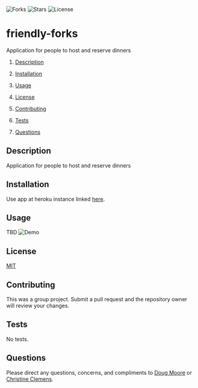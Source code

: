 
![Forks](https://img.shields.io/github/forks/AllAroundD/friendly-forks) ![Stars](https://img.shields.io/github/stars/AllAroundD/friendly-forks) ![License](https://img.shields.io/github/license/AllAroundD/friendly-forks) 

# friendly-forks
Application for people to host and reserve dinners

1. [Description](#toc-desc)

2. [Installation](#toc-install)

3. [Usage](#toc-usage)

4. [License](#toc-license)

5. [Contributing](#toc-contrib)

6. [Tests](#toc-tests)

7. [Questions](#toc-contact)

<a id='toc-desc'></a>
## Description
Application for people to host and reserve dinners

<a id='toc-install'></a>
## Installation
Use app at heroku instance linked [here]().

<a id='toc-usage'></a>
## Usage
TBD
![Demo](tbd)

<a id='toc-license'></a>
## License
[MIT](LICENSE)

<a id='toc-contrib'></a>
## Contributing
This was a group project.
Submit a pull request and the repository owner will review your changes.

<a id='toc-tests'></a>
## Tests
No tests.

<a id='toc-contact'></a>
## Questions

Please direct any questions, concerns, and compliments to [Doug Moore](https://github.com/AllAroundD/) or [Christine Clemens](https://github.com/ChristineClemens).
 


